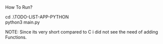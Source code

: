 How To Run?

cd .\TODO-LIST-APP-PYTHON\
python3 main.py

NOTE:
Since its very short compared to C i did not see the need of adding Functions.